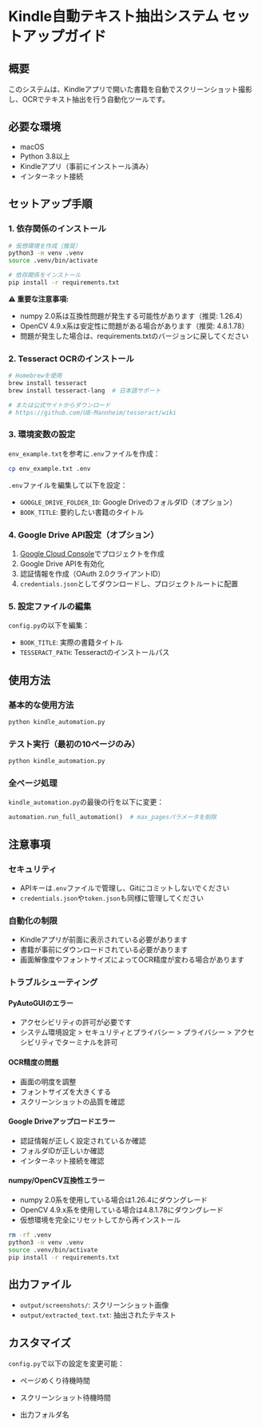 # Kindle自動テキスト抽出システム セットアップガイド

## 概要
このシステムは、Kindleアプリで開いた書籍を自動でスクリーンショット撮影し、OCRでテキスト抽出を行う自動化ツールです。

## 必要な環境
- macOS
- Python 3.8以上
- Kindleアプリ（事前にインストール済み）
- インターネット接続

## セットアップ手順

### 1. 依存関係のインストール
```bash
# 仮想環境を作成（推奨）
python3 -m venv .venv
source .venv/bin/activate

# 依存関係をインストール
pip install -r requirements.txt
```

**⚠️ 重要な注意事項:**
- numpy 2.0系は互換性問題が発生する可能性があります（推奨: 1.26.4）
- OpenCV 4.9.x系は安定性に問題がある場合があります（推奨: 4.8.1.78）
- 問題が発生した場合は、requirements.txtのバージョンに戻してください

### 2. Tesseract OCRのインストール
```bash
# Homebrewを使用
brew install tesseract
brew install tesseract-lang  # 日本語サポート

# または公式サイトからダウンロード
# https://github.com/UB-Mannheim/tesseract/wiki
```

### 3. 環境変数の設定
`env_example.txt`を参考に`.env`ファイルを作成：
```bash
cp env_example.txt .env
```

`.env`ファイルを編集して以下を設定：

- `GOOGLE_DRIVE_FOLDER_ID`: Google DriveのフォルダID（オプション）
- `BOOK_TITLE`: 要約したい書籍のタイトル

### 4. Google Drive API設定（オプション）
1. [Google Cloud Console](https://console.cloud.google.com/)でプロジェクトを作成
2. Google Drive APIを有効化
3. 認証情報を作成（OAuth 2.0クライアントID）
4. `credentials.json`としてダウンロードし、プロジェクトルートに配置

### 5. 設定ファイルの編集
`config.py`の以下を編集：
- `BOOK_TITLE`: 実際の書籍タイトル
- `TESSERACT_PATH`: Tesseractのインストールパス

## 使用方法

### 基本的な使用方法
```bash
python kindle_automation.py
```

### テスト実行（最初の10ページのみ）
```bash
python kindle_automation.py
```

### 全ページ処理
`kindle_automation.py`の最後の行を以下に変更：
```python
automation.run_full_automation()  # max_pagesパラメータを削除
```

## 注意事項

### セキュリティ
- APIキーは`.env`ファイルで管理し、Gitにコミットしないでください
- `credentials.json`や`token.json`も同様に管理してください

### 自動化の制限
- Kindleアプリが前面に表示されている必要があります
- 書籍が事前にダウンロードされている必要があります
- 画面解像度やフォントサイズによってOCR精度が変わる場合があります

### トラブルシューティング

#### PyAutoGUIのエラー
- アクセシビリティの許可が必要です
- システム環境設定 > セキュリティとプライバシー > プライバシー > アクセシビリティでターミナルを許可

#### OCR精度の問題
- 画面の明度を調整
- フォントサイズを大きくする
- スクリーンショットの品質を確認

#### Google Driveアップロードエラー
- 認証情報が正しく設定されているか確認
- フォルダIDが正しいか確認
- インターネット接続を確認

#### numpy/OpenCV互換性エラー
- numpy 2.0系を使用している場合は1.26.4にダウングレード
- OpenCV 4.9.x系を使用している場合は4.8.1.78にダウングレード
- 仮想環境を完全にリセットしてから再インストール
```bash
rm -rf .venv
python3 -m venv .venv
source .venv/bin/activate
pip install -r requirements.txt
```

## 出力ファイル
- `output/screenshots/`: スクリーンショット画像
- `output/extracted_text.txt`: 抽出されたテキスト


## カスタマイズ
`config.py`で以下の設定を変更可能：
- ページめくり待機時間
- スクリーンショット待機時間

- 出力フォルダ名 